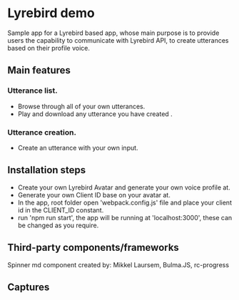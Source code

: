 # Lyrebird demo
Sample app for a Lyrebird based app, whose main purpose is to provide users the capability to communicate with Lyrebird API, to create utterances
based on their profile voice.

## Main features


### Utterance list.

* Browse through all of your own utterances.
* Play and download any utterance you have created .

### Utterance creation.

* Create an utterance with your own input.

## Installation steps

* Create your own Lyrebird Avatar and generate your own voice profile at.
* Generate your own Client ID base on your avatar at.
* In the app, root folder open 'webpack.config.js' file and place your client id in the CLIENT_ID constant.
* run 'npm run start', the app will be running at 'localhost:3000', these can be changed as you require.


## Third-party components/frameworks

Spinner md component created by: Mikkel Laursem, Bulma.JS, rc-progress

## Captures
